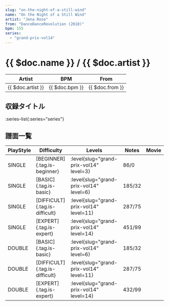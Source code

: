 ```yaml
---
slug: "on-the-night-of-a-still-wind"
name: "On the Night of a Still Wind"
artist: "Jena Rose"
from: "DanceDanceRevolution (2010)"
bpm: 155
series:
  - "grand-prix-vol14"
---
```


# {{ $doc.name }} / {{ $doc.artist }}

|Artist|BPM|From|
|------|---|----|
|{{ $doc.artist }}|{{ $doc.bpm }}|{{ $doc.from }}|

## 収録タイトル

:series-list{:series="series"}

## 譜面一覧

|PlayStyle|Difficulty|Levels|Notes|Movie|
|---------|----------|------|-----|-----|
|SINGLE|[BEGINNER]{.tag.is-beginner}|<div class="field is-grouped is-grouped-multiline"> :level{slug="grand-prix-vol14" level=3}</div>|86/0||
|SINGLE|[BASIC]{.tag.is-basic}|<div class="field is-grouped is-grouped-multiline"> :level{slug="grand-prix-vol14" level=6}</div>|185/32||
|SINGLE|[DIFFICULT]{.tag.is-difficult}|<div class="field is-grouped is-grouped-multiline"> :level{slug="grand-prix-vol14" level=11}</div>|287/75||
|SINGLE|[EXPERT]{.tag.is-expert}|<div class="field is-grouped is-grouped-multiline"> :level{slug="grand-prix-vol14" level=14}</div>|451/99||
|DOUBLE|[BASIC]{.tag.is-basic}|<div class="field is-grouped is-grouped-multiline"> :level{slug="grand-prix-vol14" level=6}</div>|185/32||
|DOUBLE|[DIFFICULT]{.tag.is-difficult}|<div class="field is-grouped is-grouped-multiline"> :level{slug="grand-prix-vol14" level=11}</div>|287/75||
|DOUBLE|[EXPERT]{.tag.is-expert}|<div class="field is-grouped is-grouped-multiline"> :level{slug="grand-prix-vol14" level=14}</div>|432/99||
